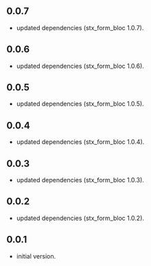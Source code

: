 ## 0.0.7

- updated dependencies (stx_form_bloc 1.0.7).

## 0.0.6

- updated dependencies (stx_form_bloc 1.0.6).

## 0.0.5

- updated dependencies (stx_form_bloc 1.0.5).

## 0.0.4

- updated dependencies (stx_form_bloc 1.0.4).

## 0.0.3

- updated dependencies (stx_form_bloc 1.0.3).

## 0.0.2

- updated dependencies (stx_form_bloc 1.0.2).

## 0.0.1

- initial version.
